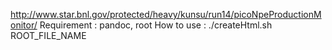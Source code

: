 http://www.star.bnl.gov/protected/heavy/kunsu/run14/picoNpeProductionMonitor/
Requirement : pandoc, root
How to use : ./createHtml.sh ROOT_FILE_NAME
